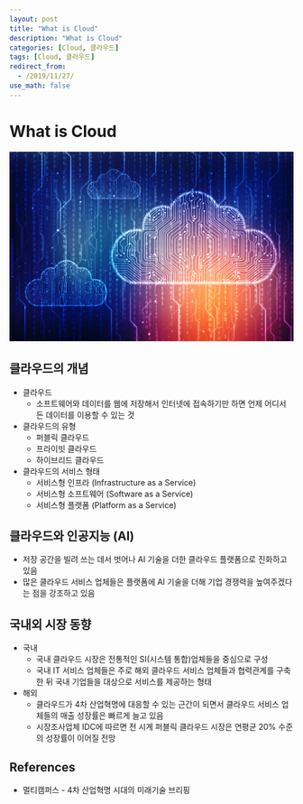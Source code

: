 ```yaml
---
layout: post
title: "What is Cloud"
description: "What is Cloud"
categories: [Cloud, 클라우드]
tags: [Cloud, 클라우드]
redirect_from:
  - /2019/11/27/
use_math: false
---
```


# What is Cloud

<img src="/assets/images/posts/2019-11-27-what-is-cloud/data_warehouse_in_cloud.jpg">

## 클라우드의 개념

- 클라우드
  - 소프트웨어와 데이터를 웹에 저장해서 인터넷에 접속하기만 하면 언제 어디서든 데이터를 이용할 수 있는 것
- 클라우드의 유형
  - 퍼블릭 클라우드
  - 프라이빗 클라우드
  - 하이브리드 클라우드
- 클라우드의 서비스 형태
  - 서비스형 인프라 (Infrastructure as a Service)
  - 서비스형 소프트웨어 (Software as a Service)
  - 서비스형 플랫폼 (Platform as a Service)

## 클라우드와 인공지능 (AI)

- 저장 공간을 빌려 쓰는 데서 벗어나 AI 기술을 더한 클라우드 플랫폼으로 진화하고 있음
- 많은 클라우드 서비스 업체들은 플랫폼에 AI 기술을 더해 기업 경쟁력을 높여주겠다는 점을 강조하고 있음

## 국내외 시장 동향

- 국내
  - 국내 클라우드 시장은 전통적인 SI(시스템 통합)업체들을 중심으로 구성
  - 국내 IT 서비스 업체들은 주로 해외 클라우드 서비스 업체들과 협력관계를 구축한 뒤 국내 기업들을 대상으로 서비스를 제공하는 형태
- 해외
  - 클라우드가 4차 산업혁명에 대응할 수 있는 근간이 되면서 클라우드 서비스 업체들의 매출 성장률은 빠르게 늘고 있음
  - 시장조사업체 IDC에 따르면 전 시계 퍼블릭 클라우드 시장은 연평균 20% 수준의 성장률이 이어질 전망

## References

- 멀티캠퍼스 - 4차 산업혁명 시대의 미래기술 브리핑
